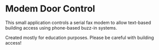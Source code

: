 # Modem Door Control

This small application controls a serial fax modem to allow
text-based building access using phone-based buzz-in systems.

Created mostly for education purposes. Please be careful with
building access!
